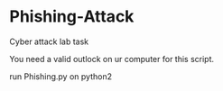 # Phishing-Attack
Cyber attack lab task


You need a valid outlock on ur computer for this script.

run Phishing.py on python2
